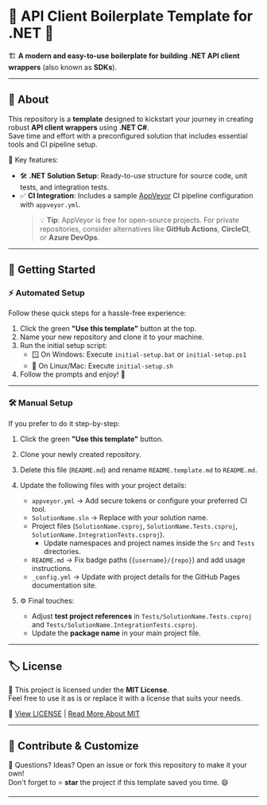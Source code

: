 # 🚀 API Client Boilerplate Template for .NET 🎯

🏗️ **A modern and easy-to-use boilerplate for building .NET API client wrappers** (also known as **SDKs**).  

---

## 🌟 About

This repository is a **template** designed to kickstart your journey in creating robust **API client wrappers** using **.NET C#**.  
Save time and effort with a preconfigured solution that includes essential tools and CI pipeline setup.

🔧 Key features:  
- 🛠️ **.NET Solution Setup**: Ready-to-use structure for source code, unit tests, and integration tests.  
- ✅ **CI Integration**: Includes a sample [AppVeyor](https://www.appveyor.com/) CI pipeline configuration with `appveyor.yml`.  
   > 💡 **Tip**: AppVeyor is free for open-source projects. For private repositories, consider alternatives like **GitHub Actions**, **CircleCI**, or **Azure DevOps**.  

---

## 🚀 Getting Started

### ⚡ Automated Setup

Follow these quick steps for a hassle-free experience:

1. Click the green **"Use this template"** button at the top.  
2. Name your new repository and clone it to your machine.  
3. Run the initial setup script:  
   - 🪟 On Windows: Execute `initial-setup.bat` or `initial-setup.ps1` 
   - 🐧 On Linux/Mac: Execute `initial-setup.sh`
4. Follow the prompts and enjoy! 🎉  

---

### 🛠️ Manual Setup

If you prefer to do it step-by-step:

1. Click the green **"Use this template"** button.  
2. Clone your newly created repository.  
3. Delete this file (`README.md`) and rename `README.template.md` to `README.md`.  
4. Update the following files with your project details:  
   - `appveyor.yml` → Add secure tokens or configure your preferred CI tool.  
   - `SolutionName.sln` → Replace with your solution name.  
   - Project files (`SolutionName.csproj`, `SolutionName.Tests.csproj`, `SolutionName.IntegrationTests.csproj`).  
     - Update namespaces and project names inside the `Src` and `Tests` directories.  
   - `README.md` → Fix badge paths (`{username}/{repo}`) and add usage instructions.  
   - `_config.yml` → Update with project details for the GitHub Pages documentation site.  

5. ⚙️ Final touches:  
   - Adjust **test project references** in `Tests/SolutionName.Tests.csproj` and `Tests/SolutionName.IntegrationTests.csproj`.  
   - Update the **package name** in your main project file.  

---

## 🏷️ License

📄 This project is licensed under the **MIT License**.  
Feel free to use it as is or replace it with a license that suits your needs.  

🔗 [View LICENSE](https://github.com/guibranco/apiclient-boilerplate-dotnet/blob/main/LICENSE) | [Read More About MIT](http://opensource.org/licenses/MIT)

---

## 🎉 Contribute & Customize  

💬 Questions? Ideas? Open an issue or fork this repository to make it your own!  
Don't forget to ⭐ **star** the project if this template saved you time. 😄  

---
